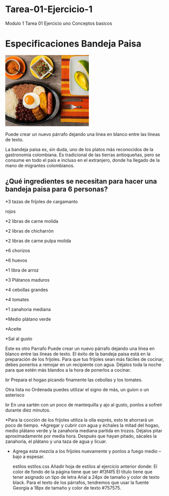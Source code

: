# Tarea-01-Ejercicio-1
Modulo 1 Tarea 01 Ejercicio uno Conceptos basicos 
 # Especificaciones Bandeja Paisa  

  
![This is an image]( /img/1.jpg)


Puede crear un nuevo párrafo dejando una línea en blanco entre las líneas de texto.


La bandeja paisa es, sin duda,
uno de los platos más reconocidos de la gastronomía colombiana.
 Es tradicional de las tierras antioqueñas, 
pero se consume en todo el país e incluso en el extranjero,
donde ha llegado de la mano de migrantes colombianos. 

## ¿Qué ingredientes se necesitan para hacer una bandeja paisa para 6 personas?

*3 tazas de fríjoles de cargamanto

rojos

*2 libras de carne molida

*2 libras de chicharrón

*2 libras de carne pulpa molida

*6 chorizos

*6 huevos

*1 libra de arroz

*3 Plátanos maduros

*4 cebollas grandes

*4 tomates

*1 zanahoria mediana

*Medio plátano verde

*Aceite

*Sal al gusto

Este es otro Parrafo  Puede crear un nuevo párrafo dejando una línea en blanco entre las líneas de texto.
El éxito de la bandeja paisa está en la preparación de los fríjoles. Para que tus fríjoles sean más fáciles de cocinar, debes ponerlos a remojar en un recipiente con agua. Déjalos toda la noche para que estén más blandos a la hora de ponerlos a cocinar.

br Prepara el hogao picando finamente las cebollas y los tomates.


Otra lista no Ordenada    puedes utilizar el signo de más, un guion o un asterisco

br En una sartén con un poco de mantequilla y ajo al gusto, ponlos a sofreír durante diez minutos.

*Para la cocción de los fríjoles utiliza la olla exprés, esto te ahorrará un poco de tiempo.
*Agregar y cubrir con agua y échales la mitad del hogao, medio plátano verde y la zanahoria mediana partida en trozos. Déjalos pitar aproximadamente por media hora. Después que hayan pitado, sácales la zanahoria, el plátano y una taza de agua y licuar.
* Agrega esta mezcla a los fríjoles nuevamente y ponlos a fuego medio –bajo a espesar.


   estilos  estilos.css
Añadir hoja de estilos al ejercicio anterior donde: 
El color de fondo de la página tiene que ser #f3f4f5
El título tiene que tener asignado un tipo de letra Arial a 24px de tamaño y color de texto black.
Para el texto de los párrafos, tendremos que usar la fuente Georgia a 18px de tamaño y color de texto #757575.







